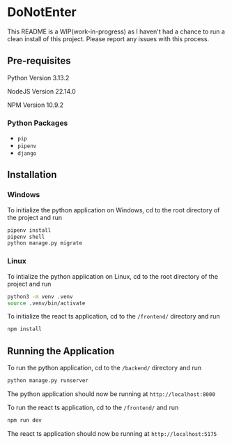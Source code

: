 # DoNotEnter

This README is a WIP(work-in-progress) as I haven't had a chance to run a clean install of this project. Please report any issues with this process.

## Pre-requisites
Python Version 3.13.2

NodeJS Version 22.14.0

NPM Version 10.9.2

### Python Packages
- `pip`
- `pipenv`
- `django`

## Installation

### Windows
To initialize the python application on Windows, cd to the root directory of the project and run
```bash 
pipenv install
pipenv shell
python manage.py migrate
```

### Linux
To intialize the python application on Linux, cd to the root directory of the project and run
```bash
python3 -m venv .venv
source .venv/bin/activate
```

To initialize the react ts application, cd to the `/frontend/` directory and run
```bash
npm install
```

## Running the Application
To run the python application, cd to the `/backend/` directory and run
```bash
python manage.py runserver
```
The python application should now be running at `http://localhost:8000`

To run the react ts application, cd to the `/frontend/` and run
```bash
npm run dev
```
The react ts application should now be running at `http://localhost:5175`
